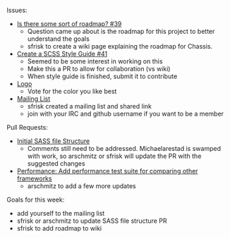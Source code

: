 Issues:
* [Is there some sort of roadmap? #39](https://github.com/jquery/css-chassis/issues/39)
  * Question came up about is the roadmap for this project to better understand the goals
  * sfrisk to create a wiki page explaining the roadmap for Chassis.
* [Create a SCSS Style Guide #41](https://github.com/jquery/css-chassis/issues/41)
  * Seemed to be some interest in working on this
  * Make this a PR to allow for collaboration (vs wiki)
  * When style guide is finished, submit it to contribute
* [Logo](https://github.com/jquery/css-chassis/issues/27)
  * Vote for the color you like best
* [Mailing List](https://github.com/jquery/css-chassis/issues/13)  
  * sfrisk created a mailing list and shared link
  * join with your IRC and github username if you want to be a member

Pull Requests:
* [Initial SASS file Structure](https://github.com/jquery/css-chassis/pull/33)
  * Comments still need to be addressed. Michaelarestad is swamped with work, so arschmitz or sfrisk will update the PR with the suggested changes
* [Performance: Add performance test suite for comparing other frameworks](https://github.com/jquery/css-chassis/pull/34)
  * arschmitz to add a few more updates

Goals for this week:
* add yourself to the mailing list
* sfrisk or arschmitz to update SASS file structure PR
* sfrisk to add roadmap to wiki    
